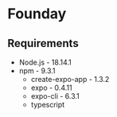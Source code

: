 # Founday

## Requirements
- Node.js - 18.14.1
- npm - 9.3.1
    - create-expo-app - 1.3.2
    - expo - 0.4.11
    - expo-cli - 6.3.1
    - typescript

